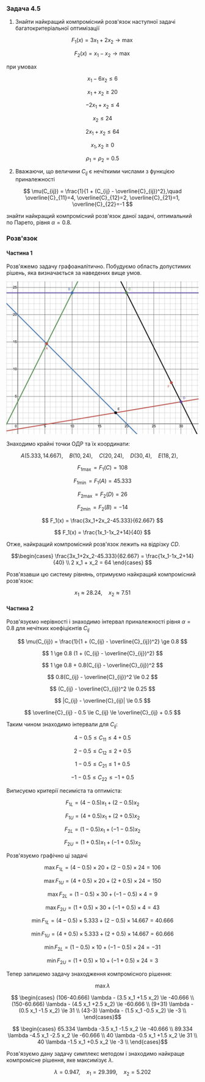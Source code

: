 ### Задача 4.5 

1. Знайти найкращий компромісний розв'язок наступної задачі багатокритеріальної оптимізації 

$$ F_1(x) = 3 x_1 + 2 x_2 \rightarrow \max $$

$$ F_2(x) = x_1 -   x_2 \rightarrow \max $$

при умовах 

$$ x_1 - 6 x_2 \le 6 $$

$$ x_1 + x_2 \ge 20 $$

$$ -2 x_1 + x_2 \le 4 $$

$$ x_2 \le 24 $$

$$ 2 x_1 + x_2 \le 64 $$

$$ x_1, x_2 \ge 0 $$

$$ \rho_1 = \rho_2 = 0.5 $$

2. Вважаючи, що величини $C_{ij}$ є нечіткими числами з функцією приналежності
   
$$ \mu(C_{ij}) = \frac{1}{1 + (C_{ij} - \overline{C}_{ij})^2},\quad 
\overline{C}_{11}=4, 
\overline{C}_{12}=2, 
\overline{C}_{21}=1, 
\overline{C}_{22}=-1
$$

знайти найкращий компромісний розв'язок даної задачі, оптимальний по Парето, рівня $\alpha=0.8$. 

### Розв'язок

#### Частина 1

Розв'яжемо задачу графоаналітично. Побудуємо область допустимих рішень, яка визначається за наведених вище умов.

![](Screenshot%202021-12-25%20at%2019.40.48.png)

Знаходимо крайні точки ОДР та їх координати:

$$ A(5.333, 14.667), \quad
B(10, 24), \quad
C(20, 24), \quad
D(30, 4), \quad
E(18, 2), \quad $$

$$ F_{1 \max} = F_1(C) = 108 $$

$$ F_{1 \min} = F_1(A) = 45.333 $$

$$ F_{2 \max} = F_2(D) = 26 $$

$$ F_{2 \min} = F_2(B) = -14 $$

$$ F_1(x) = \frac{3x_1+2x_2-45.333}{62.667} $$

$$ F_1(x) = \frac{1x_1-1x_2+14}{40} $$

Отже, найкращий компромісний розв'язок лежить на відрізку $CD$.

$$\begin{cases}
\frac{3x_1+2x_2-45.333}{62.667} = \frac{1x_1-1x_2+14}{40} \\
2 x_1 + x_2 = 64
\end{cases}
$$

Розв'язавши цю систему рівнянь, отримуємо найкращий компромісний розв'язок:

$$ x_1 \approx 28.24  , \quad x_2 \approx 7.51   $$

#### Частина 2

Розв'язуємо нерівності і знаходимо інтервал приналежності рівня $\alpha=0.8$ для нечітких коефіцієнтів $C_{ij}$

$$ \mu(C_{ij}) = \frac{1}{1 + (C_{ij} - \overline{C}_{ij})^2} \ge 0.8 $$

$$ 1 \ge 0.8 (1 + (C_{ij} - \overline{C}_{ij})^2) $$

$$ 1 \ge 0.8 + 0.8(C_{ij} - \overline{C}_{ij})^2 $$

$$ 0.8(C_{ij} - \overline{C}_{ij})^2 \le 0.2 $$

$$ (C_{ij} - \overline{C}_{ij})^2 \le 0.25 $$

$$ |C_{ij} - \overline{C}_{ij}| \le 0.5 $$

$$ \overline{C}_{ij} - 0.5 \le C_{ij} \le \overline{C}_{ij} + 0.5 $$

Таким чином знаходимо інтервали для $C_{ij}$:

$$ 4 - 0.5 \le C_{11} \le 4 + 0.5 $$

$$ 2 - 0.5 \le C_{12} \le 2 + 0.5 $$

$$ 1 - 0.5 \le C_{21} \le 1 + 0.5 $$

$$ -1 - 0.5 \le C_{22} \le -1 + 0.5 $$

Виписуємо критерії песиміста та оптиміста:

$$ F_{1L} = (4 - 0.5) x_1 + (2 - 0.5) x_2 $$

$$ F_{1U} = (4 + 0.5) x_1 + (2 + 0.5) x_2 $$

$$ F_{2L} = (1 - 0.5) x_1 + (-1 - 0.5) x_2 $$

$$ F_{2U} = (1 + 0.5) x_1 + (-1 + 0.5) x_2 $$

Розв'язуємо графічно ці задачі

$$\max F_{1L} = (4 - 0.5) \times 20 + (2 - 0.5) \times 24 = 106$$

$$\max F_{1U} = (4 + 0.5) \times 20 + (2 + 0.5) \times 24 = 150 $$

$$\max F_{2L} = (1 - 0.5) \times 30 + (-1 - 0.5) \times 4 = 9 $$

$$\max F_{2U} = (1 + 0.5) \times 30 + (-1 + 0.5) \times 4 = 43 $$

$$\min F_{1L} = (4 - 0.5) \times 5.333 + (2 - 0.5) \times 14.667 = 40.666 $$

$$\min F_{1U} = (4 + 0.5) \times 5.333 + (2 + 0.5) \times 14.667 = 60.666 $$

$$\min F_{2L} = (1 - 0.5) \times 10 + (-1 - 0.5) \times 24 = -31 $$

$$\min F_{2U} = (1 + 0.5) \times 10 + (-1 + 0.5) \times 24 = 3 $$

Тепер запишемо задачу знаходження компромісного рішення:

$$ \max \lambda $$

$$ \begin{cases}
(106-40.666) \lambda - (3.5 x_1 +1.5 x_2) \le -40.666 \\
(150-60.666) \lambda - (4.5 x_1 +2.5 x_2) \le -60.666 \\
(9+31) \lambda - (0.5 x_1 -1.5 x_2) \le 31 \\
(43-3) \lambda - (1.5 x_1 -0.5 x_2) \le -3 \\
\end{cases}$$

$$ \begin{cases}
65.334 \lambda -3.5 x_1 -1.5 x_2 \le -40.666 \\
89.334 \lambda -4.5 x_1 -2.5 x_2 \le -60.666 \\
40 \lambda -0.5 x_1 +1.5 x_2 \le 31 \\
40 \lambda -1.5 x_1 +0.5 x_2 \le -3 \\
\end{cases}$$

Розв'язуємо дану задачу симплекс методом і знаходимо найкраще компромісне рішення, яке максимізує $\lambda$.

$$ \lambda = 0.947  ,\quad x_1 = 29.399   ,\quad x_2 = 5.202    $$